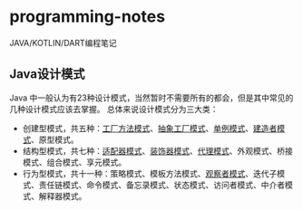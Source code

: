 # programming-notes
JAVA/KOTLIN/DART编程笔记

## Java设计模式
Java 中一般认为有23种设计模式，当然暂时不需要所有的都会，但是其中常见的几种设计模式应该去掌握。
总体来说设计模式分为三大类：
* 创建型模式，共五种：[工厂方法模式](/java/设计模式-工厂模式.md)、[抽象工厂模式](/java/设计模式-抽象工厂模式.md)、[单例模式](java/设计模式-单例模式.md)、[建造者模式](/java/设计模式-建造者模式.md)、原型模式。
* 结构型模式，共七种：[适配器模式](/java/设计模式-适配器模式.md)、[装饰器模式](/java/设计模式-装饰模式.md)、[代理模式](/java/设计模式-代理模式.md)、外观模式、桥接模式、组合模式、享元模式。
* 行为型模式，共十一种：策略模式、模板方法模式、[观察者模式](/java/设计模式-观察者模式.md)、迭代子模式、责任链模式、命令模式、备忘录模式、状态模式、访问者模式、中介者模式、解释器模式。
